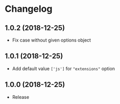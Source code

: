 # Changelog

## 1.0.2 (2018-12-25)
- Fix case without given options object

## 1.0.1 (2018-12-25)
- Add default value `['js']` for `"extensions"` option

## 1.0.0 (2018-12-25)
- Release
